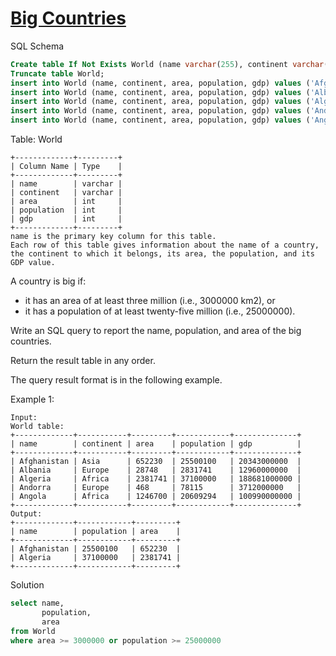 # [Big Countries](https://leetcode.com/problems/big-countries/)

SQL Schema
```sql
Create table If Not Exists World (name varchar(255), continent varchar(255), area int, population int, gdp bigint);
Truncate table World;
insert into World (name, continent, area, population, gdp) values ('Afghanistan', 'Asia', '652230', '25500100', '20343000000');
insert into World (name, continent, area, population, gdp) values ('Albania', 'Europe', '28748', '2831741', '12960000000');
insert into World (name, continent, area, population, gdp) values ('Algeria', 'Africa', '2381741', '37100000', '188681000000');
insert into World (name, continent, area, population, gdp) values ('Andorra', 'Europe', '468', '78115', '3712000000');
insert into World (name, continent, area, population, gdp) values ('Angola', 'Africa', '1246700', '20609294', '100990000000');
```

Table: World
```
+-------------+---------+
| Column Name | Type    |
+-------------+---------+
| name        | varchar |
| continent   | varchar |
| area        | int     |
| population  | int     |
| gdp         | int     |
+-------------+---------+
name is the primary key column for this table.
Each row of this table gives information about the name of a country, the continent to which it belongs, its area, the population, and its GDP value.
``` 

A country is big if:

- it has an area of at least three million (i.e., 3000000 km2), or
- it has a population of at least twenty-five million (i.e., 25000000).

Write an SQL query to report the name, population, and area of the big countries.

Return the result table in any order.

The query result format is in the following example.

Example 1:
```
Input: 
World table:
+-------------+-----------+---------+------------+--------------+
| name        | continent | area    | population | gdp          |
+-------------+-----------+---------+------------+--------------+
| Afghanistan | Asia      | 652230  | 25500100   | 20343000000  |
| Albania     | Europe    | 28748   | 2831741    | 12960000000  |
| Algeria     | Africa    | 2381741 | 37100000   | 188681000000 |
| Andorra     | Europe    | 468     | 78115      | 3712000000   |
| Angola      | Africa    | 1246700 | 20609294   | 100990000000 |
+-------------+-----------+---------+------------+--------------+
Output: 
+-------------+------------+---------+
| name        | population | area    |
+-------------+------------+---------+
| Afghanistan | 25500100   | 652230  |
| Algeria     | 37100000   | 2381741 |
+-------------+------------+---------+
```
Solution
```sql
select name,
       population,
       area
from World
where area >= 3000000 or population >= 25000000
```
